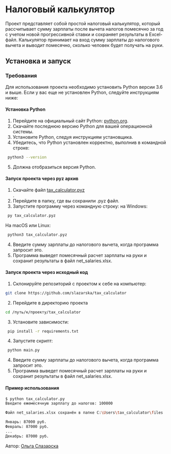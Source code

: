 # Налоговый калькулятор

Проект представляет собой простой налоговый калькулятор, который рассчитывает сумму зарплаты 
после вычета налогов помесячно за год с учетом новой прогрессивной ставки и сохраняет результаты 
в Excel-файл. 
Калькулятор принимает на вход сумму зарплаты до налогового вычета и выводит помесячно, сколько 
человек будет получать на руки.

## Установка и запуск

### Требования
Для использования проекта необходимо установить Python версии 3.6 и выше. 
Если у вас еще не установлен Python, следуйте инструкциям ниже:

#### Установка Python
1. Перейдите на официальный сайт Python: [python.org](https://www.python.org/).
2. Скачайте последнюю версию Python для вашей операционной системы.
3. Установите Python, следуя инструкциям установщика.
4. Убедитесь, что Python установлен корректно, выполнив в командной строке:
  ```bash
   python3 --version
   ```
5. Должна отобразиться версия Python.
    
#### Запуск проекта через pyz архив
1. Скачайте файл <a target="_blank" href="https://github.com/slazarska/tax_calculator/blob/main/tax_calculator.pyz">tax_calculator.pyz</a><br/>.
2. Перейдите в папку, где вы сохранили .pyz файл.
3. Запустите программу через командную строку:
на Windows:
  ```bash
   py tax_calculator.pyz
   ```
На macOS или Linux:
  ```bash
   python3 tax_calculator.pyz
   ```
4. Введите сумму зарплаты до налогового вычета, когда программа запросит это.
5. Программа выведет помесячный расчет зарплаты на руки и сохранит результаты в файл net_salaries.xlsx.

#### Запуск проекта через исходный код
1. Склонируйте репозиторий с проектом к себе на компьютер:
  ```bash
  git clone https://github.com/slazarska/tax_calculator
   ```
2. Перейдите в директорию проекта
  ```bash
  cd /путь/к/проекту/tax_calculator
   ```
3. Установите зависимости:
  ```bash
   pip install -r requirements.txt
   ```
4. Запустите скрипт:
  ```bash
   python main.py
   ```
4. Введите сумму зарплаты до налогового вычета, когда программа запросит это.
5. Программа выведет помесячный расчет зарплаты на руки и сохранит результаты в файл net_salaries.xlsx. 

#### Пример использования
  ```bash
$ python tax_calculator.py
Введите ежемесячную зарплату до налогов: 100000

Файл net_salaries.xlsx сохранён в папке C:\Users\tax_calculator\files

Январь: 87000 руб.
Февраль: 87000 руб.
...
Декабрь: 87000 руб.
   ```

Автор: <a target="_blank" href="https://github.com/slazarska">Ольга Слазарска</a><br/>